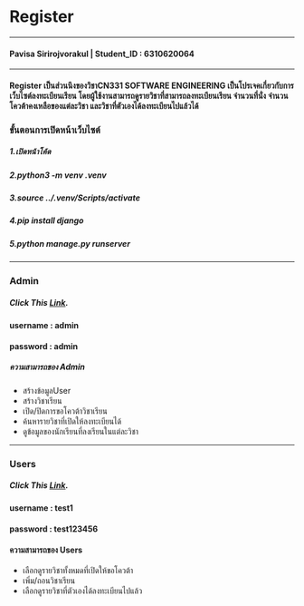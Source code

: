 # Register
------------------------------------------------
#### Pavisa Sirirojvorakul | Student_ID : 6310620064
---------------------------------------------------
#### Register เป็นส่วนนึงของวิชาCN331 SOFTWARE ENGINEERING เป็นโปรเจคเกี่ยวกับการเว็บไซต์ลงทะเบียนเรียน โดยผู้ใช้งานสามารถดูรายวิชาที่สามารถลงทะเบียนเรียน จำนวนที่นั่ง จำนวนโควต้าคงเหลือของแต่ละวิชา และวิชาที่ตัวเองได้ลงทะเบียนไปแล้วได้

### ขั้นตอนการเปิดหน้าเว็บไซต์ 
#####  1.เปิดหน้าโค้ด
#####  2.python3 -m venv .venv
#####  3.source ../.venv/Scripts/activate
#####  4.pip install django
#####  5.python manage.py runserver

------------------------------------------------
### Admin
##### Click This *[Link](http://127.0.0.1:8000/admin).*
#### username : admin
#### password : admin

##### ความสามารถของ Admin
- สร้างข้อมูลUser
- สร้างวิชาเรียน
- เปิด/ปิดการขอโควต้าวิชาเรียน
- ค้นหารายวิชาที่เปิดให้ลงทะเบียนได้
- ดูข้อมูลของนักเรียนที่ลงเรียนในแต่ละวิชา
------------------------------------------------

### Users
##### Click This *[Link](http://127.0.0.1:8000/login).*
#### username : test1
#### password : test123456

#### ความสามารถของ Users
- เลือกดูรายวิชาทั้งหมดที่เปิดให้ขอโควต้า
- เพิ่ม/ถอนวิชาเรียน
- เลือกดูรายวิชาที่ตัวเองได้ลงทะเบียนไปแล้ว




